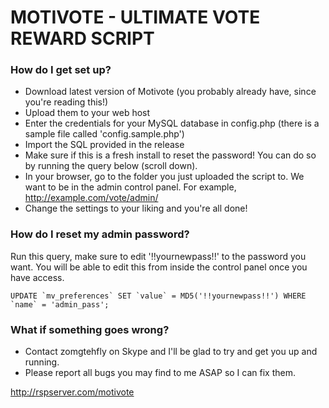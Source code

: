 # MOTIVOTE - ULTIMATE VOTE REWARD SCRIPT #

### How do I get set up? ###

* Download latest version of Motivote (you probably already have, since you're reading this!)
* Upload them to your web host
* Enter the credentials for your MySQL database in config.php (there is a sample file called 'config.sample.php')
* Import the SQL provided in the release
* Make sure if this is a fresh install to reset the password! You can do so by running the query below (scroll down).
* In your browser, go to the folder you just uploaded the script to. We want to be in the admin control panel. For example, http://example.com/vote/admin/
* Change the settings to your liking and you're all done!

### How do I reset my admin password? ###

Run this query, make sure to edit '!!yournewpass!!' to the password you want. You will be able to edit this from inside the control panel once you have access.

	UPDATE `mv_preferences` SET `value` = MD5('!!yournewpass!!') WHERE `name` = 'admin_pass';

### What if something goes wrong? ###

* Contact zomgtehfly on Skype and I'll be glad to try and get you up and running.
* Please report all bugs you may find to me ASAP so I can fix them.

http://rspserver.com/motivote